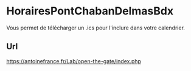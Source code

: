 # HorairesPontChabanDelmasBdx

Vous permet de télécharger un .ics pour l'inclure dans votre calendrier.

Url
---
https://antoinefrance.fr/Lab/open-the-gate/index.php

